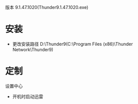版本 9.1.47.1020(Thunder9.1.47.1020.exe)


# 安装
- 更改安装路径 D:\Thunder9(C:\Program Files (x86)\Thunder Network\Thunder9)


# 定制
设置中心
- 开机时启动迅雷


